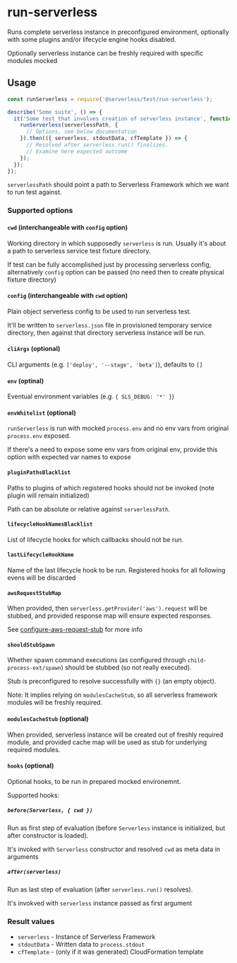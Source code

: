 # run-serverless

Runs complete serverless instance in preconfigured environment, optionally with some plugins and/or lifecycle engine hooks disabled.

Optionally serverless instance can be freshly required with specific modules mocked

## Usage

```javascript
const runServerless = require('@serverless/test/run-serverless');

describe('Some suite', () => {
  it('Some test that involves creation of serverless instance', function () {
    runServerless(serverlessPath, {
      // Options, see below documentation
    }).then(({ serverless, stdoutData, cfTemplate }) => {
      // Resolved after serverless.run() finalizes.
      // Examine here expected outcome
    });
  });
});
```

`serverlessPath` should point a path to Serverless Framework which we want to run test against.

### Supported options

#### `cwd` (interchangeable with `config` option)

Working directory in which supposedly `serverless` is run. Usually it's about a path to
serverless service test fixture directory.

If test can be fully accomplished just by processing serverless config, alternatively `config` option can be passed (no need then to create physical fixture directory)

#### `config` (interchangeable with `cwd` option)

Plain object serverless config to be used to run serverless test.

It'll be written to `serverless.json` file in provisioned temporary service directory, then against that directory serverless instance will be run.

#### `cliArgs` (optional)

CLI arguments (e.g. `['deploy', '--stage', 'beta']`), defaults to `[]`

#### `env` (optinal)

Eventual environment variables (e.g. `{ SLS_DEBUG: '*' }`)

#### `envWhitelist` (optional)

`runServerless` is run with mocked `process.env` and no env vars from original `process.env` exposed.

If there's a need to expose some env vars from original env, provide this option with expected var names to expose

#### `pluginPathsBlacklist`

Paths to plugins of which registered hooks should not be invoked (note plugin will remain initialized)

Path can be absolute or relative against `serverlessPath`.

#### `lifecycleHookNamesBlacklist`

List of lifecycle hooks for which callbacks should not be run.

#### `lastLifecycleHookName`

Name of the last lifecycle hook to be run. Registered hooks for all following evens will be discarded

#### `awsRequestStubMap`

When provided, then `serverless.getProvider('aws').request` will be stubbed, and provided response map will ensure expected responses.

See [configure-aws-request-stub](./configure-aws-request-stub.md) for more info

#### `shouldStubSpawn`

Whether spawn command executions (as configured through `child-process-ext/spawn`) should be stubbed (so not really executed).

Stub is preconfigured to resolve successfully with `{}` (an empty object).

Note: It implies relying on `modulesCacheStub`, so all serverless framework modules will be freshly required.

#### `modulesCacheStub` (optional)

When provided, serverless instance will be created out of freshly required module,
and provided cache map will be used as stub for underlying required modules.

#### `hooks` (optional)

Optional hooks, to be run in prepared mocked environemnt.

Supported hooks:

##### `before(Serverless, { cwd })`

Run as first step of evaluation (before `Serverless` instance is initialized, but after constructor is loaded).

It's invoked with `Serverless` constructor and resolved `cwd` as meta data in arguments

##### `after(serverless)`

Run as last step of evaluation (after `serverless.run()` resolves).

It's invokved with `serverless` instance passed as first argument

### Result values

- `serverless` - Instance of Serverless Framework
- `stdoutData` - Written data to `process.stdout`
- `cfTemplate` - (only if it was generated) CloudFormation template
